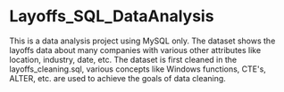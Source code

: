# Layoffs_SQL_DataAnalysis
This is a data analysis project using MySQL only. 
The dataset shows the layoffs data about many companies with various other attributes like location, industry, date, etc.
The dataset is first cleaned in the layoffs_cleaning.sql, various concepts like Windows functions, CTE's, ALTER, etc. are used 
to achieve the goals of data cleaning. 
